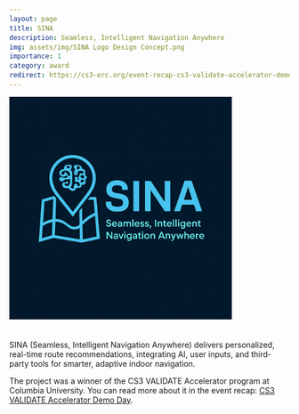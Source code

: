 ```yaml
---
layout: page
title: SINA
description: Seamless, Intelligent Navigation Anywhere
img: assets/img/SINA Logo Design Concept.png
importance: 1
category: award
redirect: https://cs3-erc.org/event-recap-cs3-validate-accelerator-demo-day/
---
```


<div class="text-center">
  <img src="/assets/img/SINA Logo Design Concept.png" alt="SINA Logo" style="max-width: 400px; margin-bottom: 20px;"/>
</div>

SINA (Seamless, Intelligent Navigation Anywhere) delivers personalized, real-time route recommendations, integrating AI, user inputs, and third-party tools for smarter, adaptive indoor navigation.

The project was a winner of the CS3 VALIDATE Accelerator program at Columbia University. You can read more about it in the event recap: [CS3 VALIDATE Accelerator Demo Day](https://cs3-erc.org/event-recap-cs3-validate-accelerator-demo-day/). 